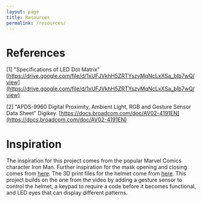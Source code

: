 ```yaml
---
layout: page
title: Resources
permalink: /resources/
---
```


# References
[1] "Specifications of LED Dot Matrix" [https://drive.google.com/file/d/1xUFJVkhH5ZRTYszyMqNcLxXSa_bIb7wQ/view](https://drive.google.com/file/d/1xUFJVkhH5ZRTYszyMqNcLxXSa_bIb7wQ/view)

[2] "APDS-9960 Digital Proximity, Ambient Light, RGB and Gesture Sensor Data Sheet" Digikey. [https://docs.broadcom.com/doc/AV02-4191EN](https://docs.broadcom.com/doc/AV02-4191EN)



# Inspiration

The inspiration for this project comes from the popular Marvel Comics character Iron Man. Further inspiration for the mask opening and closing comes from [here](https://youtu.be/9uIXtODioGM?si=inA8PGjUw7Hp7eMh). The 3D print files for the helmet come from [here](https://cults3d.com/en/3d-model/various/iron-man-helmet-articulated-wearable). This project builds on the one from the video by adding a gesture sensor to control the helmet, a keypad to require a code before it becomes functional, and LED eyes that can display different patterns.
